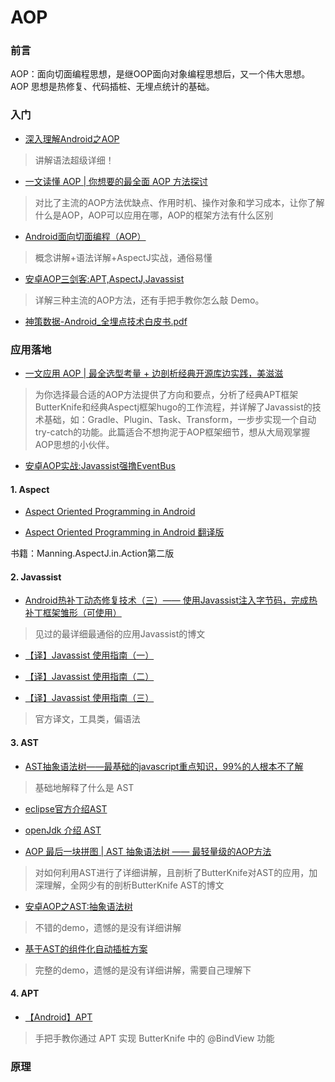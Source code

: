 # AOP
### 前言

AOP：面向切面编程思想，是继OOP面向对象编程思想后，又一个伟大思想。AOP 思想是热修复、代码插桩、无埋点统计的基础。

### 入门

- [深入理解Android之AOP](https://blog.csdn.net/innost/article/details/49387395)
> 讲解语法超级详细！

- [一文读懂 AOP | 你想要的最全面 AOP 方法探讨](https://juejin.im/post/5c01533de51d451b80257752)
> 对比了主流的AOP方法优缺点、作用时机、操作对象和学习成本，让你了解什么是AOP，AOP可以应用在哪，AOP的框架方法有什么区别

- [Android面向切面编程（AOP）](https://www.jianshu.com/p/aa1112dbebc7)
> 概念讲解+语法详解+AspectJ实战，通俗易懂

- [安卓AOP三剑客:APT,AspectJ,Javassist](https://www.jianshu.com/p/dca3e2c8608a)
> 详解三种主流的AOP方法，还有手把手教你怎么敲 Demo。

- [神策数据-Android_全埋点技术白皮书.pdf](https://github.com/feelschaotic/AndroidKnowledgeSystem/tree/master/AOP/神策数据-Android_全埋点技术白皮书.pdf)

### 应用落地

- [一文应用 AOP | 最全选型考量 + 边剖析经典开源库边实践，美滋滋](https://juejin.im/post/5c179c136fb9a049e66029dd)
> 为你选择最合适的AOP方法提供了方向和要点，分析了经典APT框架ButterKnife和经典Aspectj框架hugo的工作流程，并详解了Javassist的技术基础，如：Gradle、Plugin、Task、Transform，一步步实现一个自动try-catch的功能。此篇适合不想拘泥于AOP框架细节，想从大局观掌握AOP思想的小伙伴。

- [安卓AOP实战:Javassist强撸EventBus](https://www.jianshu.com/p/33d8a3165b07)

#### 1. Aspect

- [Aspect Oriented Programming in Android](https://fernandocejas.com/2014/08/03/aspect-oriented-programming-in-android/)

- [Aspect Oriented Programming in Android 翻译版](https://www.jianshu.com/p/0fa8073fd144)

书籍：Manning.AspectJ.in.Action第二版

#### 2. Javassist
- [Android热补丁动态修复技术（三）—— 使用Javassist注入字节码，完成热补丁框架雏形（可使用）](https://blog.csdn.net/u010386612/article/details/51131642)
> 见过的最详细最通俗的应用Javassist的博文

- [【译】Javassist 使用指南（一）](https://www.jianshu.com/p/43424242846b)

- [【译】Javassist 使用指南（二）](https://www.jianshu.com/p/b9b3ff0e1bf8)

- [【译】Javassist 使用指南（三）](https://www.jianshu.com/p/7803ffcc81c8)
> 官方译文，工具类，偏语法

#### 3. AST
- [AST抽象语法树——最基础的javascript重点知识，99%的人根本不了解](https://segmentfault.com/a/1190000016231512)
> 基础地解释了什么是 AST

- [eclipse官方介绍AST](http://www.eclipse.org/articles/Article-JavaCodeManipulation_AST/)

- [openJdk 介绍 AST](http://openjdk.java.net/groups/compiler/doc/compilation-overview/index.html)

- [AOP 最后一块拼图 | AST 抽象语法树 —— 最轻量级的AOP方法](https://juejin.im/post/5c45bce5f265da612c5e2d3f)
> 对如何利用AST进行了详细讲解，且剖析了ButterKnife对AST的应用，加深理解，全网少有的剖析ButterKnife AST的博文

- [安卓AOP之AST:抽象语法树](https://www.jianshu.com/p/5514cf705666)
> 不错的demo，遗憾的是没有详细讲解

- [基于AST的组件化自动插桩方案](https://www.jianshu.com/p/a827a95fde17)
> 完整的demo，遗憾的是没有详细讲解，需要自己理解下


#### 4. APT
- [【Android】APT](https://www.jianshu.com/p/7af58e8e3e18)
> 手把手教你通过 APT 实现 ButterKnife 中的 @BindView 功能

### 原理